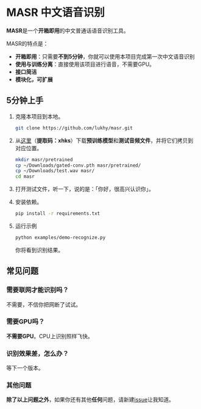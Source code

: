 # MASR 中文语音识别

**MASR**是一个**开箱即用**的中文普通话语音识别工具。

MASR的特点是：

* **开箱即用**：只需要**不到5分钟**，你就可以使用本项目完成第一次中文语音识别
* **使用与训练分离**：直接使用该项目进行语音，不需要GPU。
* **接口简洁**
* **模块化，可扩展**

## 5分钟上手

1. 克隆本项目到本地。

   ```sh
   git clone https://github.com/lukhy/masr.git
   ```

2. 从[这里](https://pan.baidu.com/s/1HmQqZXsyYz28fQ0XTfB8SA)（**提取码：xhks**）下载**预训练模型**和**测试音频文件**，并将它们拷贝到对应位置。

   ```sh
   mkdir masr/pretrained
   cp ~/Downloads/gated-conv.pth masr/pretrained/
   cp ~/Downloads/test.wav masr/
   cd masr
   ```

3. 打开测试文件，听一下，说的是：「你好，很高兴认识你」。

4. 安装依赖。

   ```sh
   pip install -r requirements.txt
   ```

5. 运行示例

   ```sh
   python examples/demo-recognize.py
   ```

   你将看到识别结果。

## 常见问题

### 需要联网才能识别吗？

不需要，不信你把网断了试试。

### 需要GPU吗？

**不需要GPU**。CPU上识别照样飞快。

### 识别效果差，怎么办？

等下一个版本。

### 其他问题

**除了以上问题之外**，如果你还有其他**任何**问题，请新建[issue](https://github.com/lukhy/masr/issues/new)让我知道。